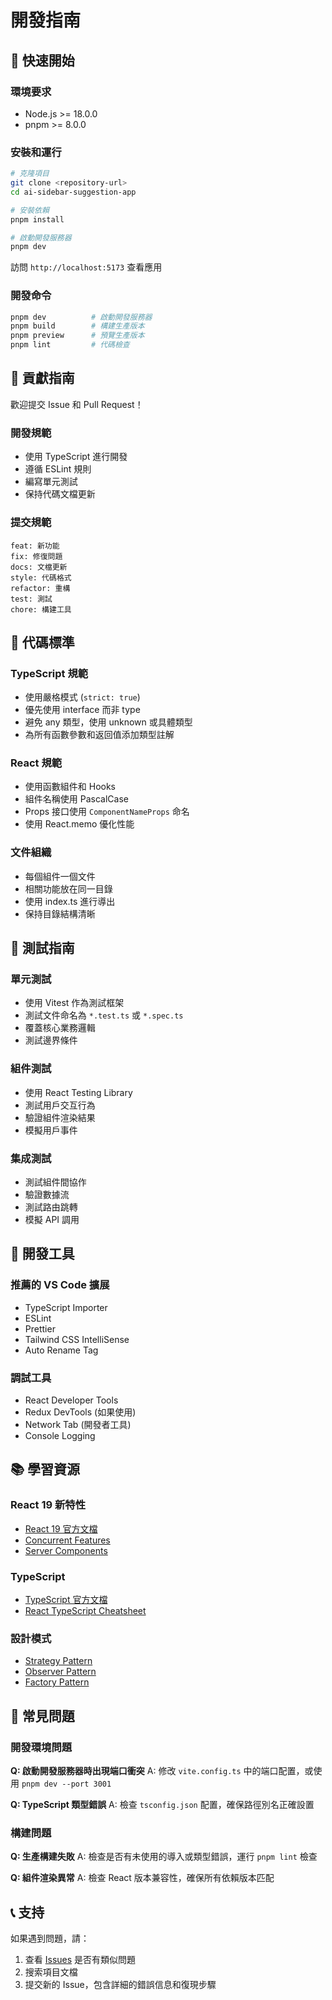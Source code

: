 # 開發指南

## 🚀 快速開始

### 環境要求
- Node.js >= 18.0.0
- pnpm >= 8.0.0

### 安裝和運行
```bash
# 克隆項目
git clone <repository-url>
cd ai-sidebar-suggestion-app

# 安裝依賴
pnpm install

# 啟動開發服務器
pnpm dev
```

訪問 `http://localhost:5173` 查看應用

### 開發命令
```bash
pnpm dev          # 啟動開發服務器
pnpm build        # 構建生產版本
pnpm preview      # 預覽生產版本
pnpm lint         # 代碼檢查
```

## 🤝 貢獻指南

歡迎提交 Issue 和 Pull Request！

### 開發規範
- 使用 TypeScript 進行開發
- 遵循 ESLint 規則
- 編寫單元測試
- 保持代碼文檔更新

### 提交規範
```
feat: 新功能
fix: 修復問題
docs: 文檔更新
style: 代碼格式
refactor: 重構
test: 測試
chore: 構建工具
```

## 📝 代碼標準

### TypeScript 規範
- 使用嚴格模式 (`strict: true`)
- 優先使用 interface 而非 type
- 避免 any 類型，使用 unknown 或具體類型
- 為所有函數參數和返回值添加類型註解

### React 規範
- 使用函數組件和 Hooks
- 組件名稱使用 PascalCase
- Props 接口使用 `ComponentNameProps` 命名
- 使用 React.memo 優化性能

### 文件組織
- 每個組件一個文件
- 相關功能放在同一目錄
- 使用 index.ts 進行導出
- 保持目錄結構清晰

## 🧪 測試指南

### 單元測試
- 使用 Vitest 作為測試框架
- 測試文件命名為 `*.test.ts` 或 `*.spec.ts`
- 覆蓋核心業務邏輯
- 測試邊界條件

### 組件測試
- 使用 React Testing Library
- 測試用戶交互行為
- 驗證組件渲染結果
- 模擬用戶事件

### 集成測試
- 測試組件間協作
- 驗證數據流
- 測試路由跳轉
- 模擬 API 調用

## 🔧 開發工具

### 推薦的 VS Code 擴展
- TypeScript Importer
- ESLint
- Prettier
- Tailwind CSS IntelliSense
- Auto Rename Tag

### 調試工具
- React Developer Tools
- Redux DevTools (如果使用)
- Network Tab (開發者工具)
- Console Logging

## 📚 學習資源

### React 19 新特性
- [React 19 官方文檔](https://react.dev/)
- [Concurrent Features](https://react.dev/blog/2024/02/15/react-labs-what-we-have-been-working-on-february-2024)
- [Server Components](https://react.dev/learn/server-components)

### TypeScript
- [TypeScript 官方文檔](https://www.typescriptlang.org/)
- [React TypeScript Cheatsheet](https://react-typescript-cheatsheet.netlify.app/)

### 設計模式
- [Strategy Pattern](https://refactoring.guru/design-patterns/strategy)
- [Observer Pattern](https://refactoring.guru/design-patterns/observer)
- [Factory Pattern](https://refactoring.guru/design-patterns/factory-method)

## 🐛 常見問題

### 開發環境問題
**Q: 啟動開發服務器時出現端口衝突**
A: 修改 `vite.config.ts` 中的端口配置，或使用 `pnpm dev --port 3001`

**Q: TypeScript 類型錯誤**
A: 檢查 `tsconfig.json` 配置，確保路徑別名正確設置

### 構建問題
**Q: 生產構建失敗**
A: 檢查是否有未使用的導入或類型錯誤，運行 `pnpm lint` 檢查

**Q: 組件渲染異常**
A: 檢查 React 版本兼容性，確保所有依賴版本匹配

## 📞 支持

如果遇到問題，請：
1. 查看 [Issues](../../issues) 是否有類似問題
2. 搜索項目文檔
3. 提交新的 Issue，包含詳細的錯誤信息和復現步驟 
